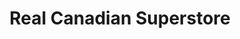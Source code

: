 ---
title: "Real Canadian Superstore"
url: /strathroy/real-canadian-superstore/
shop: Supermarkt
---